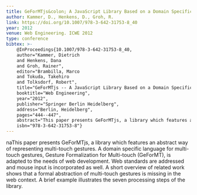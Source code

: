 ```yaml
---
title: GeForMTjs&colon; A JavaScript Library Based on a Domain Specific Language for Multi-touch Gestures
author: Kammer, D., Henkens, D., Groh, R.
link: https://doi.org/10.1007/978-3-642-31753-8_40
year: 2012
venue: Web Engineering. ICWE 2012
type: conference
bibtex: >-
    @InProceedings{10.1007/978-3-642-31753-8_40,
    author="Kammer, Dietrich
    and Henkens, Dana
    and Groh, Rainer",
    editor="Brambilla, Marco
    and Tokuda, Takehiro
    and Tolksdorf, Robert",
    title="GeForMTjs -- A JavaScript Library Based on a Domain Specific Language for Multi-touch Gestures",
    booktitle="Web Engineering",
    year="2012",
    publisher="Springer Berlin Heidelberg",
    address="Berlin, Heidelberg",
    pages="444--447",
    abstract="This paper presents GeForMTjs, a library which features an abstract way of representing multi-touch gestures. A domain specific language for multi-touch gestures, Gesture Formalization for Multi-touch (GeForMT), is adapted to the needs of web development. Web standards are addressed and mouse input is incorporated as well. A short overview of related work shows that a formal abstraction of multi-touch gestures is missing in the web context. A brief example illustrates the seven processing steps of the library.",
    isbn="978-3-642-31753-8"}
---
```

naThis paper presents GeForMTjs, a library which features an abstract way of representing multi-touch gestures. A domain specific language for multi-touch gestures, Gesture Formalization for Multi-touch (GeForMT), is adapted to the needs of web development. Web standards are addressed and mouse input is incorporated as well. A short overview of related work shows that a formal abstraction of multi-touch gestures is missing in the web context. A brief example illustrates the seven processing steps of the library.